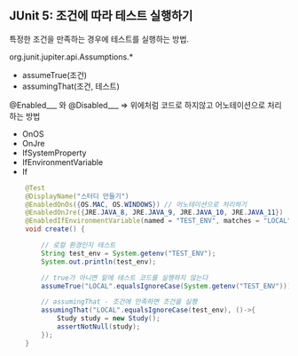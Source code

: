 ## JUnit 5: 조건에 따라 테스트 실행하기

특정한 조건을 만족하는 경우에 테스트를 실행하는 방법.

org.junit.jupiter.api.Assumptions.*
+ assumeTrue(조건)
+ assumingThat(조건, 테스트)

@Enabled___ 와 @Disabled___    =>  위에처럼 코드로 하지않고 어노테이션으로 처리하는 방법

+ OnOS
+ OnJre
+ IfSystemProperty
+ IfEnvironmentVariable
+ If

```java
    @Test
    @DisplayName("스터디 만들기")
    @EnabledOnOs({OS.MAC, OS.WINDOWS}) // 어노테이션으로 처리하기
    @EnabledOnJre({JRE.JAVA_8, JRE.JAVA_9, JRE.JAVA_10, JRE.JAVA_11})
    @EnabledIfEnvironmentVariable(named = "TEST_ENV", matches = "LOCAL") // 환경변수와 matches의 값이 서로 같으면 실행한다.
    void create() {

        // 로컬 환경인지 테스트
        String test_env = System.getenv("TEST_ENV");
        System.out.println(test_env);

        // true가 아니면 밑에 테스트 코드를 실행하지 않는다
        assumeTrue("LOCAL".equalsIgnoreCase(System.getenv("TEST_ENV")));

        // assumingThat - 조건에 만족하면 조건을 실행
        assumingThat("LOCAL".equalsIgnoreCase(test_env), ()->{
            Study study = new Study();
            assertNotNull(study);
        });
    }
```










